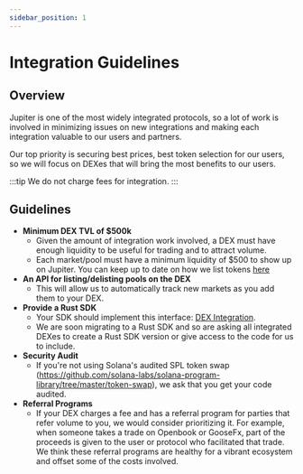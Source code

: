 ```yaml
---
sidebar_position: 1
---
```


# Integration Guidelines

## Overview

Jupiter is one of the most widely integrated protocols, so a lot of work is involved in minimizing issues on new integrations and making each integration valuable to our users and partners. 

Our top priority is securing best prices, best token selection for our users, so we will focus on DEXes that will bring the most benefits to our users. 

:::tip We do not charge fees for integration. 
:::

## Guidelines

- **Minimum DEX TVL of $500k**
    - Given the amount of integration work involved, a DEX must have enough liquidity to be useful for trading and to attract volume.
    - Each market/pool must have a minimum liquidity of $500 to show up on Jupiter. You can keep up to date on how we list tokens [here](/docs/developer-topics/getting-tokens-on-jup)
- **An API for listing/delisting pools on the DEX**
    - This will allow us to automatically track new markets as you add them to your DEX. 
- **Provide a Rust SDK**
    - Your SDK should implement this interface: [DEX Integration](/docs/dex-integration/rust-integration).
    - We are soon migrating to a Rust SDK and so are asking all integrated DEXes to create a Rust SDK version or give access to the code for us to include.  
- **Security Audit**
    - If you're not using Solana's audited SPL token swap (https://github.com/solana-labs/solana-program-library/tree/master/token-swap), we ask that you get your code audited.
- **Referral Programs**
    - If your DEX charges a fee and has a referral program for parties that refer volume to you, we would consider prioritizing it. For example, when someone takes a trade on Openbook or GooseFx, part of the proceeds is given to the user or protocol who facilitated that trade. We think these referral programs are healthy for a vibrant ecosystem and offset some of the costs involved.